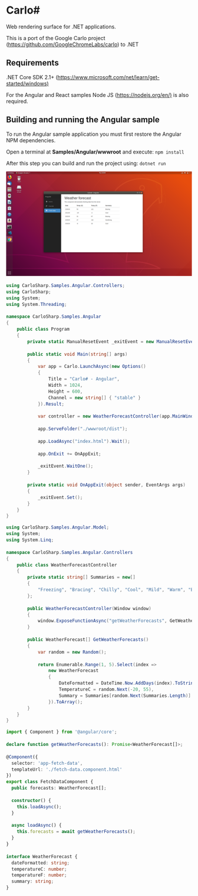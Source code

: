 # Carlo# #

Web rendering surface for .NET applications.

This is a port of the Google Carlo project (<https://github.com/GoogleChromeLabs/carlo>) to .NET

## Requirements ##

.NET Core SDK 2.1+ (<https://www.microsoft.com/net/learn/get-started/windows)>

For the Angular and React samples Node JS (<https://nodejs.org/en/)> is also required.

## Building and running the Angular sample ##

To run the Angular sample application you must first restore the Angular NPM dependencies.

Open a terminal at **Samples/Angular/wwwroot** and execute:
`npm install`

After this step you can build and run the project using:
`dotnet run`

![alt text](Samples/LinuxAngular01.png "Carlo# Running Angular sample on Linux")

```cs
using CarloSharp.Samples.Angular.Controllers;
using CarloSharp;
using System;
using System.Threading;

namespace CarloSharp.Samples.Angular
{
    public class Program
    {
        private static ManualResetEvent _exitEvent = new ManualResetEvent(false);

        public static void Main(string[] args)
        {
            var app = Carlo.LaunchAsync(new Options()
            {
                Title = "Carlo# - Angular",
                Width = 1024,
                Height = 600,
                Channel = new string[] { "stable" }
            }).Result;

            var controller = new WeatherForecastController(app.MainWindow);

            app.ServeFolder("./wwwroot/dist");

            app.LoadAsync("index.html").Wait();

            app.OnExit += OnAppExit;

            _exitEvent.WaitOne();
        }

        private static void OnAppExit(object sender, EventArgs args)
        {
            _exitEvent.Set();
        }
    }
}
```

```cs
using CarloSharp.Samples.Angular.Model;
using System;
using System.Linq;

namespace CarloSharp.Samples.Angular.Controllers
{
    public class WeatherForecastController
    {
        private static string[] Summaries = new[]
        {
            "Freezing", "Bracing", "Chilly", "Cool", "Mild", "Warm", "Balmy", "Hot", "Sweltering", "Scorching"
        };

        public WeatherForecastController(Window window)
        {
            window.ExposeFunctionAsync("getWeatherForecasts", GetWeatherForecasts).Wait();
        }

        public WeatherForecast[] GetWeatherForecasts()
        {
            var random = new Random();

            return Enumerable.Range(1, 5).Select(index =>
                new WeatherForecast
                {
                    DateFormatted = DateTime.Now.AddDays(index).ToString("d"),
                    TemperatureC = random.Next(-20, 55),
                    Summary = Summaries[random.Next(Summaries.Length)]
                }).ToArray();
        }
    }
}
```

```typescript
import { Component } from '@angular/core';

declare function getWeatherForecasts(): Promise<WeatherForecast[]>;

@Component({
  selector: 'app-fetch-data',
  templateUrl: './fetch-data.component.html'
})
export class FetchDataComponent {
  public forecasts: WeatherForecast[];

  constructor() {
    this.loadAsync();
  }

  async loadAsync() {
    this.forecasts = await getWeatherForecasts();
  }
}

interface WeatherForecast {
  dateFormatted: string;
  temperatureC: number;
  temperatureF: number;
  summary: string;
}
```
